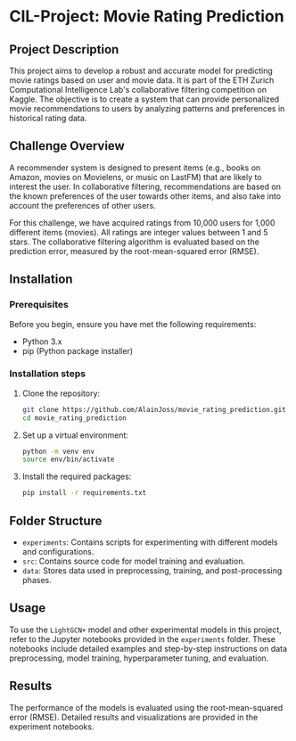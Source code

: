 # CIL-Project: Movie Rating Prediction

## Project Description
This project aims to develop a robust and accurate model for predicting movie ratings based on user and movie data. It is part of the ETH Zurich Computational Intelligence Lab's collaborative filtering competition on Kaggle. The objective is to create a system that can provide personalized movie recommendations to users by analyzing patterns and preferences in historical rating data.

## Challenge Overview
A recommender system is designed to present items (e.g., books on Amazon, movies on Movielens, or music on LastFM) that are likely to interest the user. In collaborative filtering, recommendations are based on the known preferences of the user towards other items, and also take into account the preferences of other users.

For this challenge, we have acquired ratings from 10,000 users for 1,000 different items (movies). All ratings are integer values between 1 and 5 stars. The collaborative filtering algorithm is evaluated based on the prediction error, measured by the root-mean-squared error (RMSE).

## Installation 
### Prerequisites
Before you begin, ensure you have met the following requirements:
* Python 3.x
* pip (Python package installer)

### Installation steps
1.  Clone the repository:
    ```sh
    git clone https://github.com/AlainJoss/movie_rating_prediction.git
    cd movie_rating_prediction
    ```
2. Set up a virtual environment:
    ```sh
    python -m venv env
    source env/bin/activate
    ```
3. Install the required packages:
    ```sh
    pip install -r requirements.txt
    ```

## Folder Structure
- `experiments`: Contains scripts for experimenting with different models and configurations.
- `src`: Contains source code for model training and evaluation.
- `data`: Stores data used in preprocessing, training, and post-processing phases.

## Usage
To use the `LightGCN+` model and other experimental models in this project, refer to the Jupyter notebooks provided in the `experiments` folder. These notebooks include detailed examples and step-by-step instructions on data preprocessing, model training, hyperparameter tuning, and evaluation.

## Results
The performance of the models is evaluated using the root-mean-squared error (RMSE). Detailed results and visualizations are provided in the experiment notebooks.